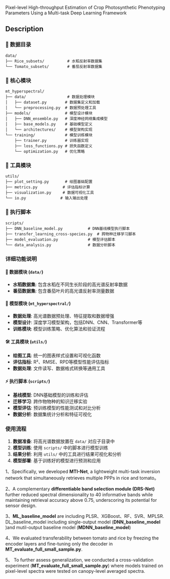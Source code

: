 Pixel-level High-throughput Estimation of Crop Photosynthetic Phenotyping Parameters Using a Multi-task Deep Learning Framework

## Description

### 📁 数据目录

```
data/
├── Rice_subsets/          # 水稻反射率数据集
└── Tomato_subsets/        # 番茄反射率数据集
```

### 📁 核心模块

```
mt_hyperspectral/
├── data/                  # 数据处理模块
│   ├── dataset.py        # 数据集定义和加载
│   └── preprocessing.py  # 数据预处理工具
├── models/               # 模型设计模块  
│   ├── DNN_ensemble.py   # 深度神经网络集成模型
│   ├── base_models.py    # 基础模型定义
│   └── architectures/    # 模型架构实现
└── training/             # 模型训练模块
    ├── trainer.py        # 训练器实现
    ├── loss_functions.py # 损失函数定义
    └── optimization.py   # 优化策略
```

### 📁 工具模块

```
utils/
├── plot_setting.py       # 绘图基础配置
├── metrics.py           # 评估指标计算
├── visualization.py     # 数据可视化工具
└── io.py               # 输入输出处理
```

### 📁 执行脚本

```
scripts/
├── DNN_baseline_model.py           # DNN基线模型执行脚本
├── transfer_learning_cross-species.py  # 跨物种迁移学习脚本
├── model_evaluation.py             # 模型评估脚本
└── data_analysis.py                # 数据分析脚本
```

### 详细功能说明

#### 🔬 数据模块 (`data/`)
- **水稻数据集**: 包含水稻在不同生长阶段的高光谱反射率数据
- **番茄数据集**: 包含番茄叶片的高光谱反射率测量数据

#### 🧠 模型模块 (`mt_hyperspectral/`)
- **数据处理**: 高光谱数据预处理、特征提取和数据增强
- **模型设计**: 深度学习模型架构，包括DNN、CNN、Transformer等
- **训练模块**: 模型训练策略、优化算法和验证流程

#### 🛠️ 工具模块 (`utils/`)
- **绘图工具**: 统一的图表样式设置和可视化函数
- **评估指标**: R²、RMSE、RPD等模型性能评估指标
- **数据处理**: 文件读写、数据格式转换等通用工具

#### ⚡ 执行脚本 (`scripts/`)
- **基线模型**: DNN基础模型的训练和评估
- **迁移学习**: 跨作物物种的知识迁移实验
- **模型评估**: 预训练模型的性能测试和对比分析
- **数据分析**: 数据集统计分析和特征可视化

### 使用流程

1. **数据准备**: 将高光谱数据放置在 `data/` 对应子目录中
2. **模型训练**: 使用 `scripts/` 中的脚本进行模型训练
3. **结果分析**: 利用 `utils/` 中的工具进行结果可视化和分析
4. **模型部署**: 基于训练好的模型进行预测和应用

1、Specifically, we developed **MTI-Net**, a lightweight multi-task inversion network that simultaneously retrieves multiple PPPs in rice and tomato。

2、A complementary **differentiable band selection module (DRS-Net)** further reduced spectral dimensionality to 40 informative bands while maintaining retrieval accuracy above 0.75, underscoring its potential for sensor design.

3、**ML_baseline_model** are including PLSR、XGBoost、RF、SVR、MPLSR. DL_baseline_model including single-output model (**DNN_baseline_model** )and mutil-output baseline model (**MDNN_baseline_model**)

4、We evaluated transferability between tomato and rice by freezing the encoder layers and fine-tuning only the decoder in **MT_evaluate_full_small_sample.py**.

5、 To further assess generalization, we conducted a cross-validation experiment (**MT_evaluate_full_small_sample.py**) where models trained on pixel-level spectra were tested on canopy-level averaged spectra.
